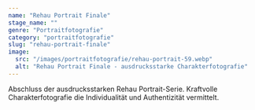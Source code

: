 ```yaml
---
name: "Rehau Portrait Finale"
stage_name: ""
genre: "Portraitfotografie"
category: "portraitfotografie"
slug: "rehau-portrait-finale"
image:
  src: "/images/portraitfotografie/rehau-portrait-59.webp"
  alt: "Rehau Portrait Finale - ausdrucksstarke Charakterfotografie"
---
```


Abschluss der ausdrucksstarken Rehau Portrait-Serie. Kraftvolle Charakterfotografie die Individualität und Authentizität vermittelt.